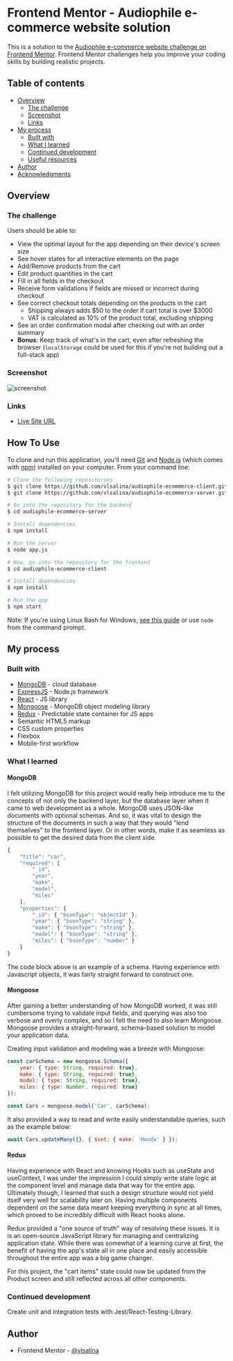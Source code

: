 ﻿
# Frontend Mentor - Audiophile e-commerce website solution

This is a solution to the [Audiophile e-commerce website challenge on Frontend Mentor](https://www.frontendmentor.io/challenges/audiophile-ecommerce-website-C8cuSd_wx). Frontend Mentor challenges help you improve your coding skills by building realistic projects. 

## Table of contents

- [Overview](#overview)
  - [The challenge](#the-challenge)
  - [Screenshot](#screenshot)
  - [Links](#links)
- [My process](#my-process)
  - [Built with](#built-with)
  - [What I learned](#what-i-learned)
  - [Continued development](#continued-development)
  - [Useful resources](#useful-resources)
- [Author](#author)
- [Acknowledgments](#acknowledgments)

## Overview

### The challenge

Users should be able to:

- View the optimal layout for the app depending on their device's screen size
- See hover states for all interactive elements on the page
- Add/Remove products from the cart
- Edit product quantities in the cart
- Fill in all fields in the checkout
- Receive form validations if fields are missed or incorrect during checkout
- See correct checkout totals depending on the products in the cart
  - Shipping always adds $50 to the order if cart total is over $3000
  - VAT is calculated as 10% of the product total, excluding shipping
- See an order confirmation modal after checking out with an order summary
- **Bonus**: Keep track of what's in the cart, even after refreshing the browser (`localStorage` could be used for this if you're not building out a full-stack app)

### Screenshot

![screenshot](https://res.cloudinary.com/do6crtyly/image/upload/v1645056575/audiophile/Desktop_-_Home_gqe1r4.png)

### Links

- [Live Site URL](https://audiophile-ecommerce-app.netlify.app/)

## How To Use

To clone and run this application, you'll need [Git](https://git-scm.com) and [Node.js](https://nodejs.org/en/download/) (which comes with [npm](http://npmjs.com)) installed on your computer. From your command line:

```bash
# Clone the following repositories
$ git clone https://github.com/vlsalina/audiophile-ecommerce-client.git
$ git clone https://github.com/vlsalina/audiophile-ecommerce-server.git

# Go into the repository for the backend
$ cd audiophile-ecommerce-server

# Install dependencies
$ npm install

# Run the server
$ node app.js

# Now, go into the repository for the frontend
$ cd audiophile-ecommerce-client

# Install dependencies
$ npm install

# Run the app
$ npm start
```

Note: If you're using Linux Bash for Windows, [see this guide](https://www.howtogeek.com/261575/how-to-run-graphical-linux-desktop-applications-from-windows-10s-bash-shell/) or use `node` from the command prompt.

## My process

### Built with

- [MongoDB](https://docs.atlas.mongodb.com/?_ga=2.232882589.280966400.1645011051-1449492850.1643781029&_gac=1.85307883.1645011051.Cj0KCQiA3rKQBhCNARIsACUEW_aKKbGxWOFIwI7gHR4p4H_IpqU8Grinl0oF42j731_qkWfAU5s4BE8aAhneEALw_wcB) - cloud database
- [ExpressJS](https://expressjs.com/) - Node.js framework
- [React](https://reactjs.org/) - JS library
- [Mongoose](https://mongoosejs.com/docs/guide.html) - MongoDB object modeling library
- [Redux](https://redux.js.org/) - Predictable state container for JS apps
- Semantic HTML5 markup
- CSS custom properties
- Flexbox
- Mobile-first workflow

### What I learned

#### MongoDB
I felt utilizing MongoDB for this project would really help introduce me to the concepts of not only the backend layer, but the database layer when it came to web development as a whole. MongoDB uses JSON-like documents with optional schemas. And so, it was vital to design the structure of the documents in such a way that they would "lend themselves" to the frontend layer. Or in other words, make it as seamless as possible to get the desired data from the client side. 
```javascript
{
	"title": "car",
	"required": [
		"_id",
		"year",
		"make",
		"model",
		"miles"
	],
	"properties": {
		"_id": { "bsonType": "objectId" },
		"year": { "bsonType": "string" },
		"make": { "bsonType": "string" },
		"model": { "bsonType": "string" },
		"miles": { "bsonType": "number" }
	}
}
``` 
The code block above is an example of a schema. Having experience with Javascript objects, it was fairly straight forward to construct one.

#### Mongoose

After gaining a better understanding of how MongoDB worked, it was still cumbersome trying to validate input fields, and querying was also too verbose and overly complex, and so I felt the need to also learn Mongoose. Mongoose provides a straight-forward, schema-based solution to model your application data. 

Creating input validation and modeling was a breeze with Mongoose:
```javascript
const carSchema = new mongoose.Schema({
	year: { type: String, required: true},
	make: { type: String, required: true},
	model: { type: String, required: true},
	miles: { type: Number, required: true}
});

const Cars = mongoose.model('Car', carSchema);
```


It also provided a way to read and write easily understandable queries, such as the example below: 
```javascript
await Cars.updateMany({}, { $set: { make: 'Honda' } });
``` 

#### Redux
Having experience with React and knowing Hooks such as useState and useContext, I was under the impression I could simply write state logic at the component level and manage data that way for the entire app. Ultimately though, I learned that such a design structure would not yield itself very well for scalability later on. Having multiple components dependent on the same data meant keeping everything in sync at all times, which proved to be incredibly difficult with React hooks alone. 

Redux provided a "one source of truth" way of resolving these issues. It is is an open-source JavaScript library for managing and centralizing application state. While there was somewhat of a learning curve at first, the benefit of having the app's state all in one place and easily accessible throughout the entire app was a big game changer. 

For this project, the "cart items" state could now be updated from the Product screen and still reflected across all other components.

### Continued development

Create unit and integration tests with Jest/React-Testing-Library.

## Author

- Frontend Mentor - [@vlsalina](https://www.frontendmentor.io/profile/vlsalina)

